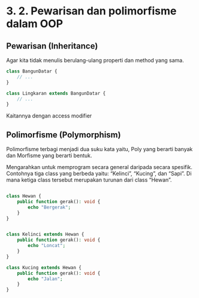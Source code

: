 # 3. 2. Pewarisan dan polimorfisme dalam OOP

## Pewarisan (Inheritance)

Agar kita tidak menulis berulang-ulang properti dan method yang sama.

```php
class BangunDatar {
    // ...
}

class Lingkaran extends BangunDatar {
    // ...
}

```
Kaitannya dengan access modifier

## Polimorfisme (Polymorphism)

Polimorfisme terbagi menjadi dua suku kata yaitu, Poly yang berarti banyak dan Morfisme yang berarti bentuk.

Mengarahkan untuk memprogram secara general daripada secara spesifik. Contohnya tiga class yang berbeda yaitu: “Kelinci”, “Kucing”, dan “Sapi”. Di mana ketiga class tersebut merupakan turunan dari class “Hewan”.

```php

class Hewan {
    public function gerak(): void {
        echo "Bergerak";
    }
}

```

```php

class Kelinci extends Hewan {
    public function gerak(): void {
        echo "Loncat";
    }
}

class Kucing extends Hewan {
    public function gerak(): void {
        echo "Jalan";
    }
}

```
